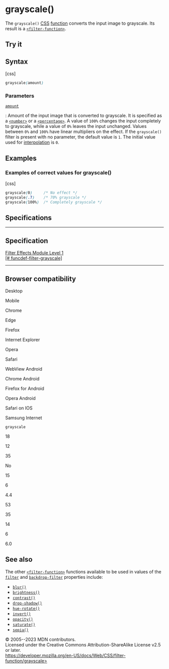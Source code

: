 grayscale()
===========

The `grayscale()`
[CSS](https://developer.mozilla.org/en-US/docs/Web/CSS)
[function](css_functions.md) converts the input image to grayscale. Its
result is a [`<filter-function>`](filter-function.md).

Try it
------

Syntax
------

[css]

```css
grayscale(amount)
```

### Parameters

[`amount`](#amount)

:   Amount of the input image that is converted to grayscale. It is
    specified as a [`<number>`](number.md) or a
    [`<percentage>`](percentage.md). A value of `100%` changes the input
    completely to grayscale, while a value of `0%` leaves the input
    unchanged. Values between `0%` and `100%` have linear multipliers on
    the effect. If the `grayscale()` filter is present with no
    parameter, the default value is `1`. The initial value used for
    [interpolation](https://developer.mozilla.org/en-US/docs/Glossary/Interpolation)
    is `0`.

Examples
--------

### Examples of correct values for grayscale()

[css]

```css
grayscale(0)     /* No effect */
grayscale(.7)    /* 70% grayscale */
grayscale(100%)  /* Completely grayscale */
```

Specifications
--------------

  ------------------------------------------------------------------------------------------------------

Specification
  ------------------------------------------------------------------------------------------------------

  [Filter Effects Module Level 1\
  [\#
  funcdef-filter-grayscale]](https://drafts.fxtf.org/filter-effects/#funcdef-filter-grayscale)

  ------------------------------------------------------------------------------------------------------

Browser compatibility
---------------------

Desktop

Mobile

Chrome

Edge

Firefox

Internet Explorer

Opera

Safari

WebView Android

Chrome Android

Firefox for Android

Opera Android

Safari on IOS

Samsung Internet

`grayscale`

18

12

35

No

15

6

4.4

53

35

14

6

6.0

See also
--------

The other [`<filter-function>`](filter-function.md) functions available
to be used in values of the [`filter`](filter.md) and
[`backdrop-filter`](backdrop-filter.md) properties include:

- [`blur()`](blur.md)
- [`brightness()`](brightness.md)
- [`contrast()`](contrast.md)
- [`drop-shadow()`](drop-shadow.md)
- [`hue-rotate()`](hue-rotate.md)
- [`invert()`](invert.md)
- [`opacity()`](_Resources/Markup%20And%20Styling/css/filter-function/opacity.md)
- [`saturate()`](saturate.md)
- [`sepia()`](sepia.md)

© 2005--2023 MDN contributors.\
Licensed under the Creative Commons Attribution-ShareAlike License v2.5
or later.\
https://developer.mozilla.org/en-US/docs/Web/CSS/filter-function/grayscale>
